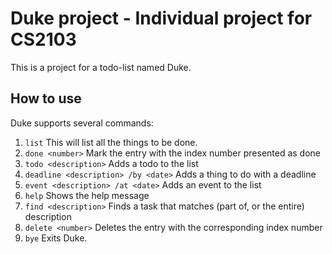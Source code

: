 # Duke project - Individual project for CS2103 

This is a project for a todo-list named Duke.

## How to use
Duke supports several commands:
1. `list`
This will list all the things to be done.
2. `done <number>` 
Mark the entry with the index number presented as done
3. `todo <description>`
Adds a todo to the list
4. `deadline <description> /by <date>`
Adds a thing to do with a deadline
5. `event <description> /at <date>`
Adds an event to the list
6. `help`
Shows the help message
7. `find <description>`
Finds a task that matches (part of, or the entire) description
8. `delete <number>`
Deletes the entry with the corresponding index number
9. `bye`
Exits Duke.
